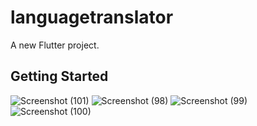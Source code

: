 # languagetranslator

A new Flutter project.

## Getting Started
![Screenshot (101)](https://github.com/user-attachments/assets/eb780053-7ab0-474b-8992-e4580b789c3c)
![Screenshot (98)](https://github.com/user-attachments/assets/c6409252-53d2-4d27-8b85-be19e2441e1d)
![Screenshot (99)](https://github.com/user-attachments/assets/63be4dc8-2825-4cac-94d3-112a6b0fa324)
![Screenshot (100)](https://github.com/user-attachments/assets/a7405601-472c-42b3-954f-414c3e1159fe)

